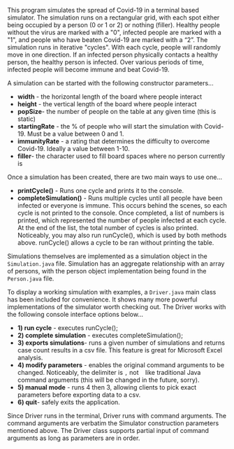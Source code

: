This program simulates the spread of Covid-19 in a terminal based simulator. The simulation runs on a rectangular grid, with each spot either being occupied by a person (0 or 1 or 2) or nothing (filler). Healthy people without the virus are marked with a "0", infected people are marked with a "1", and people who have beaten Covid-19 are marked with a “2”. The simulation runs in iterative "cycles". With each cycle, people will randomly move in one direction. If an infected person physically contacts a healthy person, the healthy person is infected. Over various periods of time, infected people will become immune and beat Covid-19. 

A simulation can be started with the following constructor parameters...

* **width** - the horizontal length of the board where people interact
* **height** - the vertical length of the board where people interact
* **popSize**- the number of people on the table at any given time (this is static)
* **startingRate** - the % of people who will start the simulation with Covid-19. Must be a value between 0 and 1. 
* **immunityRate** - a rating that determines the difficulty to overcome Covid-19. Ideally a value between 1-10. 
* **filler**- the character used to fill board spaces where no person currently is

Once a simulation has been created, there are two main ways to use one...

* **printCycle()** - Runs one cycle and prints it to the console.
* **completeSimulation()** - Runs multiple cycles until all people have been infected or everyone is immune. This occurs behind the scenes, so each cycle is not printed to the console. Once completed, a list of numbers is printed, which represented the number of people infected at each cycle. At the end of the list, the total number of cycles is also printed.
Noticeably, you may also run runCycle(), which is used by both methods above. runCycle() allows a cycle to be ran without printing the table.

Simulations themselves are implemented as a simulation object in the ```Simulation.java``` file. Simulation has an aggregate relationship with an array of persons, with the person object implementation being found in the ```Person.java``` file.

To display a working simulation with examples, a ```Driver.java``` main class has been included for convenience. It shows many more powerful implementations of the simulator worth checking out. The Driver works with the following console interface options below…

* **1) run cycle** - executes runCycle();
* **2) complete simulation** - executes completeSimulation();
* **3) exports simulations**- runs a given number of simulations and returns case count results in a csv file. This feature is great for Microsoft Excel analysis. 
* **4) modify parameters** - enables the original command arguments to be changed. Noticeably, the delimiter is ```,``` not ``` ``` like traditional Java command arguments (this will be changed in the future, sorry).
* **5) manual mode** - runs 4 then 3, allowing clients to pick exact parameters before exporting data to a csv. 
* **6) quit**- safely exits the application. 

Since Driver runs in the terminal, Driver runs with command arguments. The command arguments are verbatim the Simulator construction parameters mentioned above. The Driver class supports partial input of command arguments as long as parameters are in order.  


